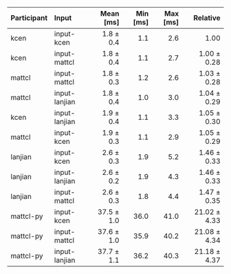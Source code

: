 | Participant | Input | Mean [ms] | Min [ms] | Max [ms] | Relative |
|:---|:---|---:|---:|---:|---:|
| kcen | input-kcen | 1.8 ± 0.4 | 1.1 | 2.6 | 1.00 |
| kcen | input-mattcl | 1.8 ± 0.4 | 1.1 | 2.7 | 1.00 ± 0.28 |
| mattcl | input-mattcl | 1.8 ± 0.3 | 1.2 | 2.6 | 1.03 ± 0.28 |
| mattcl | input-lanjian | 1.8 ± 0.4 | 1.0 | 3.0 | 1.04 ± 0.29 |
| kcen | input-lanjian | 1.9 ± 0.4 | 1.1 | 3.3 | 1.05 ± 0.30 |
| mattcl | input-kcen | 1.9 ± 0.3 | 1.1 | 2.9 | 1.05 ± 0.29 |
| lanjian | input-kcen | 2.6 ± 0.3 | 1.9 | 5.2 | 1.46 ± 0.33 |
| lanjian | input-lanjian | 2.6 ± 0.2 | 1.9 | 4.3 | 1.46 ± 0.33 |
| lanjian | input-mattcl | 2.6 ± 0.3 | 1.8 | 4.4 | 1.47 ± 0.35 |
| mattcl-py | input-kcen | 37.5 ± 1.0 | 36.0 | 41.0 | 21.02 ± 4.33 |
| mattcl-py | input-mattcl | 37.6 ± 1.0 | 35.9 | 40.2 | 21.08 ± 4.34 |
| mattcl-py | input-lanjian | 37.7 ± 1.1 | 36.2 | 40.3 | 21.18 ± 4.37 |
